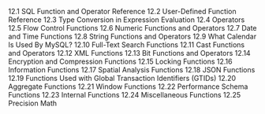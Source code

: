 

12.1 SQL Function and Operator Reference
12.2 User-Defined Function Reference
12.3 Type Conversion in Expression Evaluation
12.4 Operators
12.5 Flow Control Functions
12.6 Numeric Functions and Operators
12.7 Date and Time Functions
12.8 String Functions and Operators
12.9 What Calendar Is Used By MySQL?
12.10 Full-Text Search Functions
12.11 Cast Functions and Operators
12.12 XML Functions
12.13 Bit Functions and Operators
12.14 Encryption and Compression Functions
12.15 Locking Functions
12.16 Information Functions
12.17 Spatial Analysis Functions
12.18 JSON Functions
12.19 Functions Used with Global Transaction Identifiers (GTIDs)
12.20 Aggregate Functions
12.21 Window Functions
12.22 Performance Schema Functions
12.23 Internal Functions
12.24 Miscellaneous Functions
12.25 Precision Math